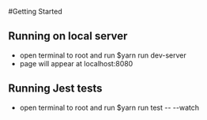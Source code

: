#Getting Started

## Running on local server
- open terminal to root and run $yarn run dev-server
- page will appear at localhost:8080

## Running Jest tests
- open terminal to root and run $yarn run test -- --watch
